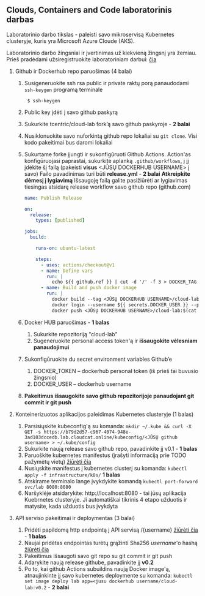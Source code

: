 ## Clouds, Containers and Code laboratorinis darbas
Laboratorinio darbo tikslas - paleisti savo mikroservisą Kubernetes clusteryje, kuris yra Microsoft Azure Cloude (AKS).

Laboratorinio darbo žingsniai ir įvertinimas už kiekvieną žingsnį yra žemiau.
Prieš pradėdami užsiregistruokite laboratoriniam darbui: [čia](https://b79d2d57-c967-4074-948e-3ad103dccedb.lab.cloudcat.online/)


1. Github ir Dockerhub repo paruošimas (4 balai)
    1. Susigeneruokite ssh rsa public ir private raktų porą panaudodami `ssh-keygen` programą terminale
       ```
        $ ssh-keygen
       ```
    2. Public key įdėti į savo github paskyrą
    3. Sukurkite tcentric/cloud-lab fork’ą savo github paskyroje - **2 balai**
    4. Nusiklonuokite savo nuforkintą github repo lokaliai su `git clone`. Visi kodo pakeitimai bus daromi lokaliai
    5. Sukurtame forke įjungti ir sukonfigūruoti Github Actions. Action'as konfigūruojasi paprastai,
       sukurkite aplanką `.github/workflows`, į jį įdėkite šį failą (pakeisti **visus** <JŪSŲ DOCKERHUB USERNAME> į savo) 
       Failo pavadinimas turi būti **release.yml** - **2 balai**
       **Atkreipkite dėmesį į lygiavimą** Išsaugoję failą galite pasižiūrėti ar lygiavimas tiesingas atsidarę release workflow savo github repo (github.com)
       
       ```yaml
       name: Publish Release
       
       on:
         release:
           types: [published]
       
       jobs:
         build:
       
           runs-on: ubuntu-latest
       
           steps:
             - uses: actions/checkout@v1
             - name: Define vars
               run: |
                 echo ${{ github.ref }} | cut -d '/' -f 3 > DOCKER_TAG
             - name: Build and push docker image
               run: |
                 docker build --tag <JŪSŲ DOCKERHUB USERNAME>/cloud-lab:$(cat DOCKER_TAG) .
                 docker login --username ${{ secrets.DOCKER_USER }} --password ${{ secrets.DOCKER_TOKEN }}
                 docker push <JŪSŲ DOCKERHUB USERNAME>/cloud-lab:$(cat DOCKER_TAG)
        ```

    6.  Docker HUB paruošimas - **1 balas**
        1. Sukurkite repozitoriją "cloud-lab" 
        2. Sugeneruokite personal access token'ą ir **išsaugokite vėlesniam panaudojimui**
               
    7. Sukonfigūruokite du secret environment variables Github’e 
        1. DOCKER_TOKEN – dockerhub personal token (iš prieš tai buvusio žingsnio)
        2. DOCKER_USER –  dockerhub username 
        
    8. **Pakeitimus išsaugokite savo github repozitorijoje panaudojant git commit ir git push**
             
2.  Konteinerizuotos aplikacijos paleidimas Kubernetes clusteryje (1 balas)
      1. Parsisiųskite kubeconfig'ą su komanda: `mkdir ~/.kube && curl -X GET -s https://b79d2d57-c967-4074-948e-3ad103dccedb.lab.cloudcat.online/kubeconfig/<JŪSŲ github username> > ~/.kube/config`
      2. Sukurkite naują release savo github repo, pavadinkite jį v0.1 - **1 balas**
      3. Paruoškite kubernetes manifestus (įrašyti informaciją prie TODO pažymėtų vietų) [žiūrėti čia](./infrastructure/k8s)
      4. Nusiųskite manifestus į kubernetes clusterį su komanda: `kubectl apply -f infrastructure/k8s/` **1 balas**
      5. Atskirame terminalo lange įvykdykite komandą `kubectl port-forward svc/lab 8080:8080`
      6. Naršyklėje atsidarykite: http://localhost:8080 - tai jūsų aplikacija Kuebrnetes clusteryje. Ji automatiškai tikrinis 4 etapo užduotis ir matysite, kada užduotis bus įvykdyta
   
4.  API serviso pakeitimai ir deploymentas (3 balai)
      1.  Pridėti papildomą http endpointą į API servisą /{username} [žiūrėti čia](./cmd/api.go) - **1 balas**
      2.  Naujai pridėtas endpointas turėtų grąžinti Sha256 _username_'o  hashą [žiūrėti čia](./internal/controller/controller.go)
      3.  Pakeitimus išsaugoti savo git repo su git commit ir git push
      4.  Adarykite naują release githube, pavadinkite jį **v0.2**
      5.  Po to, kai github Actions subuildins naują Docker image'ą, atnaujinkinte jį savo kubernetes deploymente su komanda:
         `kubectl set image deploy lab app=<jusu dockerhub username/cloud-lab:v0.2` - **2 balai**


 
        
    
   


